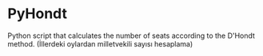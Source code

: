 # PyHondt
Python script that calculates the number of seats according to the D'Hondt method. (İllerdeki oylardan milletvekili sayısı hesaplama)
